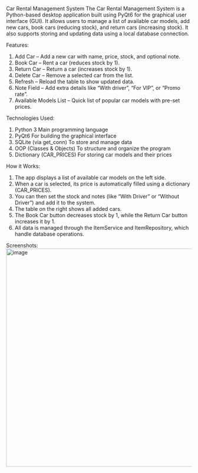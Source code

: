 Car Rental Management System
The Car Rental Management System is a Python-based desktop application built using PyQt6 for the graphical user interface (GUI).
It allows users to manage a list of available car models, add new cars, book cars (reducing stock), and return cars (increasing stock).
It also supports storing and updating data using a local database connection.

Features:
1. Add Car – Add a new car with name, price, stock, and optional note.
2. Book Car – Rent a car (reduces stock by 1).
3. Return Car – Return a car (increases stock by 1).
4. Delete Car – Remove a selected car from the list.
5. Refresh – Reload the table to show updated data.
6. Note Field – Add extra details like “With driver”, “For VIP”, or “Promo rate”.
7. Available Models List – Quick list of popular car models with pre-set prices.

Technologies Used:
1. Python 3	Main programming language
2. PyQt6	For building the graphical interface
3. SQLite (via get_conn)	To store and manage data
4. OOP (Classes & Objects)	To structure and organize the program
5. Dictionary (CAR_PRICES)	For storing car models and their prices

How it Works:
1. The app displays a list of available car models on the left side.
2. When a car is selected, its price is automatically filled using a dictionary (CAR_PRICES).
3. You can then set the stock and notes (like “With Driver” or “Without Driver”) and add it to the system.
4. The table on the right shows all added cars.
5. The Book Car button decreases stock by 1, while the Return Car button increases it by 1.
6. All data is managed through the ItemService and ItemRepository, which handle database operations.

Screenshots:
<img width="907" height="591" alt="image" src="https://github.com/user-attachments/assets/faf93165-6cc6-4d3f-a233-e1ee9f54919b" />
